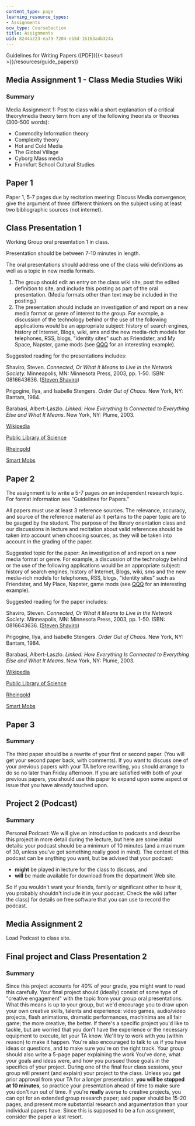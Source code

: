 ```yaml
---
content_type: page
learning_resource_types:
- Assignments
ocw_type: CourseSection
title: Assignments
uid: 8244a223-ea79-7204-eb5d-16163a4b324a
---
```


Guidelines for Writing Papers ([PDF]({{< baseurl >}}/resources/guide_papers))

Media Assignment 1 - Class Media Studies Wiki
---------------------------------------------

### Summary

Media Assignment 1: Post to class wiki a short explanation of a critical theory/media theory term from any of the following theorists or theories (300-500 words):

*   Commodity Information theory
*   Complexity theory
*   Hot and Cold Media
*   The Global Village
*   Cyborg Mass media
*   Frankfurt School Cultural Studies

Paper 1
-------

Paper 1, 5-7 pages due by recitation meeting: Discuss Media convergence; give the argument of three different thinkers on the subject using at least two bibliographic sources (not internet).

Class Presentation 1
--------------------

Working Group oral presentation 1 in class.

Presentation should be between 7-10 minutes in length.

The oral presentations should address one of the class wiki definitions as well as a topic in new media formats.

1.  The group should edit an entry on the class wiki site, post the edited definition to site, and include this posting as part of the oral presentation. (Media formats other than text may be included in the posting.)
2.  The presentation should include an investigation of and report on a new media format or genre of interest to the group. For example, a discussion of the technology behind or the use of the following applications would be an appropriate subject: history of search engines, history of Internet, Blogs, wiki, sms and the new media-rich models for telephones, RSS, blogs, "identity sites" such as Friendster, and My Space, Napster, game mods (see [QQQ](http://en.wikipedia.org/wiki/Seven_Central) for an interesting example).

Suggested reading for the presentations includes:

Shaviro, Steven. _Connected, Or What it Means to Live in the Network Society._ Minneapolis, MN: Minnesota Press, 2003, pp. 1-50. ISBN: 0816643636. ([Steven Shaviro](http://www.shaviro.com/))

Prigogine, Ilya, and Isabelle Stengers. _Order Out of Chaos._ New York, NY: Bantam, 1984.

Barabasi, Albert-Laszlo. _Linked: How Everything Is Connected to Everything Else and What It Means_. New York, NY: Plume, 2003.

[Wikipedia](http://www.wikipedia.org/)

[Public Library of Science](http://www.plos.org/)

[Rheingold](http://www.rheingold.com/)

[Smart Mobs](http://www.smartmobs.com/)

Paper 2
-------

The assignment is to write a 5-7 pages on an independent research topic. For format information see "Guidelines for Papers."

All papers must use at least 3 reference sources. The relevance, accuracy, and source of the reference material as it pertains to the paper topic are to be gauged by the student. The purpose of the library orientation class and our discussions in lecture and recitation about valid references should be taken into account when choosing sources, as they will be taken into account in the grading of the paper.

Suggested topic for the paper: An investigation of and report on a new media format or genre. For example, a discussion of the technology behind or the use of the following applications would be an appropriate subject: history of search engines, history of Internet, Blogs, wiki, sms and the new media-rich models for telephones, RSS, blogs, "identity sites" such as Friendster, and My Place, Napster, game mods (see [QQQ](http://en.wikipedia.org/wiki/Seven_Central) for an interesting example).

Suggested reading for the paper includes:

Shaviro, Steven. _Connected, Or What it Means to Live in the Network Society_. Minneapolis, MN: Minnesota Press, 2003, pp. 1-50. ISBN: 0816643636. ([Steven Shaviro](http://www.shaviro.com/))

Prigogine, Ilya, and Isabelle Stengers. _Order Out of Chaos._ New York, NY: Bantam, 1984.

Barabasi, Albert-Laszlo. _Linked: How Everything Is Connected to Everything Else and What It Means_. New York, NY: Plume, 2003.

[Wikipedia](http://www.wikipedia.org/)

[Public Library of Science](http://www.plos.org/)

[Rheingold](http://rheingold.com/)

[Smart Mobs](http://www.smartmobs.com/)

Paper 3
-------

### Summary

The third paper should be a rewrite of your first or second paper. (You will get your second paper back, with comments). If you want to discuss one of your previous papers with your TA before rewriting, you should arrange to do so no later than Friday afternoon. If you are satisfied with both of your previous papers, you should use this paper to expand upon some aspect or issue that you have already touched upon.

Project 2 (Podcast)
-------------------

### Summary

Personal Podcast: We will give an introduction to podcasts and describe this project in more detail during the lecture, but here are some initial details: your podcast should be a minimum of 10 minutes (and a maximum of 30, unless you've got something really good in mind). The content of this podcast can be anything you want, but be advised that your podcast:

*   **might** be played in lecture for the class to discuss, and
*   **will** be made available for download from the department Web site.

So if you wouldn't want your friends, family or significant other to hear it, you probably shouldn't include it in your podcast. Check the wiki (after the class) for details on free software that you can use to record the podcast.

Media Assignment 2
------------------

Load Podcast to class site.

Final project and Class Presentation 2
--------------------------------------

### Summary

Since this project accounts for 40% of your grade, you might want to read this carefully. Your final project should (ideally) consist of some type of "creative engagement" with the topic from your group oral presentations. What this means is up to your group, but we'd encourage you to draw upon your own creative skills, talents and experience: video games, audio/video projects, flash animations, dramatic performances, machinima are all fair game; the more creative, the better. If there's a specific project you'd like to tackle, but are worried that you don't have the experience or the necessary equipment to execute, let your TA know. We'll try to work with you (within reason) to make it happen. You're also encouraged to talk to us if you have ideas or questions, and to make sure you're on the right track. Your group should also write a 5-page paper explaining the work You've done, what your goals and ideas were, and how you pursued those goals in the specifics of your project. During one of the final four class sessions, your group will present (and explain) your project to the class. Unless you get prior approval from your TA for a longer presentation, **you will be stopped at 10 minutes**, so practice your presentation ahead of time to make sure you don't run out of time. If you're **really** averse to creative projects, you can opt for an extended group research paper; said paper should be 15-20 pages, and present more substantial research and argumentation than your individual papers have. Since this is supposed to be a fun assignment, consider the paper a last resort.